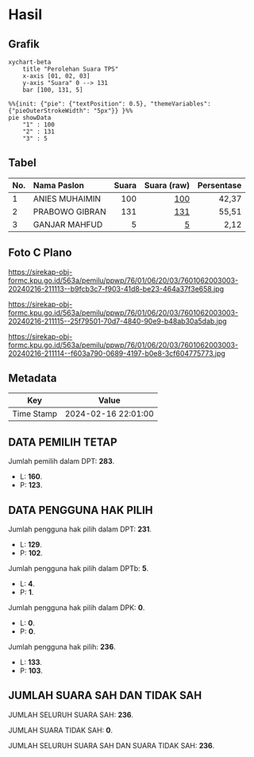 # Hasil

## Grafik

```mermaid
xychart-beta
    title "Perolehan Suara TPS"
    x-axis [01, 02, 03]
    y-axis "Suara" 0 --> 131
    bar [100, 131, 5]
```

```mermaid
%%{init: {"pie": {"textPosition": 0.5}, "themeVariables": {"pieOuterStrokeWidth": "5px"}} }%%
pie showData
    "1" : 100
    "2" : 131
    "3" : 5
```

## Tabel

| No. | Nama Paslon    | Suara | Suara (raw) | Persentase |
|:--- |:-------------- | -----:| -----------:| ----------:|
| 1   | ANIES MUHAIMIN | 100   | [100][p-1]  | 42,37      |
| 2   | PRABOWO GIBRAN | 131   | [131][p-2]  | 55,51      |
| 3   | GANJAR MAHFUD  | 5     | [5][p-3]    | 2,12       |


[p-1]: https://github.com/gigit-pemilu/pemilu-2024-76-sulawesi-barat/blob/main/pilpres/hitung-suara/sub/76-sulawesi-barat/sub/01-pasangkayu/sub/06-duripoku/sub/2003-taranggi/sub/003-tps/sub/paslon-1.txt
[p-2]: https://github.com/gigit-pemilu/pemilu-2024-76-sulawesi-barat/blob/main/pilpres/hitung-suara/sub/76-sulawesi-barat/sub/01-pasangkayu/sub/06-duripoku/sub/2003-taranggi/sub/003-tps/sub/paslon-2.txt
[p-3]: https://github.com/gigit-pemilu/pemilu-2024-76-sulawesi-barat/blob/main/pilpres/hitung-suara/sub/76-sulawesi-barat/sub/01-pasangkayu/sub/06-duripoku/sub/2003-taranggi/sub/003-tps/sub/paslon-3.txt

## Foto C Plano

https://sirekap-obj-formc.kpu.go.id/563a/pemilu/ppwp/76/01/06/20/03/7601062003003-20240216-211113--b9fcb3c7-f903-41d8-be23-464a37f3e658.jpg

https://sirekap-obj-formc.kpu.go.id/563a/pemilu/ppwp/76/01/06/20/03/7601062003003-20240216-211115--25f79501-70d7-4840-90e9-b48ab30a5dab.jpg

https://sirekap-obj-formc.kpu.go.id/563a/pemilu/ppwp/76/01/06/20/03/7601062003003-20240216-211114--f603a790-0689-4197-b0e8-3cf604775773.jpg


## Metadata

| Key        | Value               |
| ---------- | ------------------- |
| Time Stamp | 2024-02-16 22:01:00 |


## DATA PEMILIH TETAP

Jumlah pemilih dalam DPT: **283**.
 * L: **160**.
 * P: **123**.

## DATA PENGGUNA HAK PILIH

Jumlah pengguna hak pilih dalam DPT: **231**.
 * L: **129**.
 * P: **102**.

Jumlah pengguna hak pilih dalam DPTb: **5**.
 * L: **4**.
 * P: **1**.

Jumlah pengguna hak pilih dalam DPK: **0**.
 * L: **0**.
 * P: **0**.

Jumlah pengguna hak pilih: **236**.
 * L: **133**.
 * P: **103**.

## JUMLAH SUARA SAH DAN TIDAK SAH

JUMLAH SELURUH SUARA SAH: **236**.

JUMLAH SUARA TIDAK SAH: **0**.

JUMLAH SELURUH SUARA SAH DAN SUARA TIDAK SAH: **236**.


